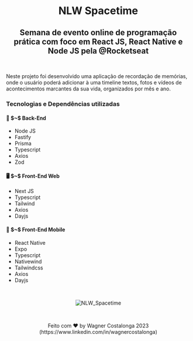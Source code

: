 <h1 align="center">NLW Spacetime</h1>
<h2 align="center">Semana de evento online de programação prática com foco em React JS, React Native e Node JS pela @Rocketseat</h2>

<br />
<p>Neste projeto foi desenvolvido uma aplicação de recordação de memórias, onde o usuário poderá adicionar à uma timeline textos, fotos e vídeos de acontecimentos marcantes da sua vida, organizados por mês e ano.</</p>

### **Tecnologias e Dependências utilizadas**
  
<h4>📁 $~$ Back-End</h4>

- Node JS
- Fastify
- Prisma
- Typescript
- Axios
- Zod

<h4>🖥️ $~$ Front-End Web</h4>

- Next JS
- Typescript
- Tailwind
- Axios
- Dayjs

 <h4>📱 $~$ Front-End Mobile</h4>

- React Native
- Expo
- Typescript
- Nativewind
- Tailwindcss
- Axios
- Dayjs

<br />

<p align="center">
  <img alt="NLW_Spacetime" src="https://i.ibb.co/jMtQCT2/screencapture-localhost-3000-2023-05-27-09-14-48.png" />


</p>

<br />

<p align="center">Feito com ♥ by Wagner Costalonga 2023 (https://www.linkedin.com/in/wagnercostalonga)</p>

